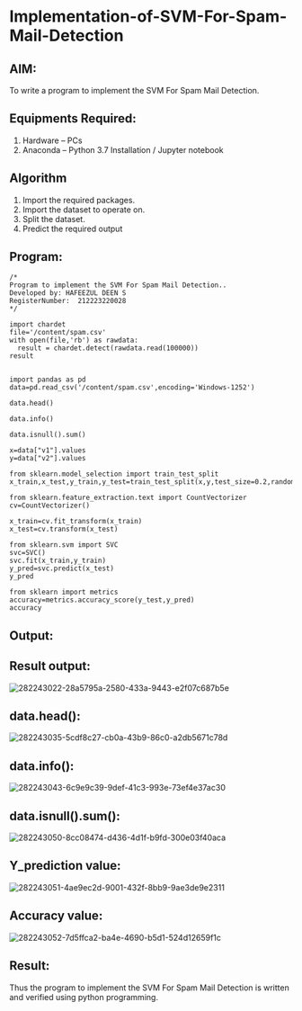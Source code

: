 # Implementation-of-SVM-For-Spam-Mail-Detection

## AIM:
To write a program to implement the SVM For Spam Mail Detection.

## Equipments Required:
1. Hardware – PCs
2. Anaconda – Python 3.7 Installation / Jupyter notebook

## Algorithm
1. Import the required packages.
2. Import the dataset to operate on.
3. Split the dataset.
4. Predict the required output
   
## Program:
```
/*
Program to implement the SVM For Spam Mail Detection..
Developed by: HAFEEZUL DEEN S
RegisterNumber:  212223220028
*/
```
```
import chardet
file='/content/spam.csv'
with open(file,'rb') as rawdata:
  result = chardet.detect(rawdata.read(100000))
result


import pandas as pd
data=pd.read_csv('/content/spam.csv',encoding='Windows-1252')

data.head()

data.info()

data.isnull().sum()

x=data["v1"].values
y=data["v2"].values

from sklearn.model_selection import train_test_split
x_train,x_test,y_train,y_test=train_test_split(x,y,test_size=0.2,random_state=0)

from sklearn.feature_extraction.text import CountVectorizer
cv=CountVectorizer()

x_train=cv.fit_transform(x_train)
x_test=cv.transform(x_test)

from sklearn.svm import SVC
svc=SVC()
svc.fit(x_train,y_train)
y_pred=svc.predict(x_test)
y_pred

from sklearn import metrics
accuracy=metrics.accuracy_score(y_test,y_pred)
accuracy
```

## Output:
## Result output:

![282243022-28a5795a-2580-433a-9443-e2f07c687b5e](https://github.com/Nithish23013509/Implementation-of-SVM-For-Spam-Mail-Detection/assets/149038138/aad50e36-cc59-4c8d-97ee-43b4e6d78754)

## data.head():

![282243035-5cdf8c27-cb0a-43b9-86c0-a2db5671c78d](https://github.com/Nithish23013509/Implementation-of-SVM-For-Spam-Mail-Detection/assets/149038138/3fca5130-2f69-4cf5-9a51-df7ff9ba4766)

## data.info():

![282243043-6c9e9c39-9def-41c3-993e-73ef4e37ac30](https://github.com/Nithish23013509/Implementation-of-SVM-For-Spam-Mail-Detection/assets/149038138/415311e1-20d5-4702-bd59-a11a5b3cdeb9)

## data.isnull().sum():

![282243050-8cc08474-d436-4d1f-b9fd-300e03f40aca](https://github.com/Nithish23013509/Implementation-of-SVM-For-Spam-Mail-Detection/assets/149038138/4ee57de7-de51-4c29-b063-29ef4f8e1b3f)

## Y_prediction value:

![282243051-4ae9ec2d-9001-432f-8bb9-9ae3de9e2311](https://github.com/Nithish23013509/Implementation-of-SVM-For-Spam-Mail-Detection/assets/149038138/3e8f3cb9-023e-48ba-80c3-fd54a54982c4)

## Accuracy value:

![282243052-7d5ffca2-ba4e-4690-b5d1-524d12659f1c](https://github.com/Nithish23013509/Implementation-of-SVM-For-Spam-Mail-Detection/assets/149038138/1c70231b-3edc-4b5f-a97a-18c0beab29db)

## Result:

Thus the program to implement the SVM For Spam Mail Detection is written and verified using python programming.
